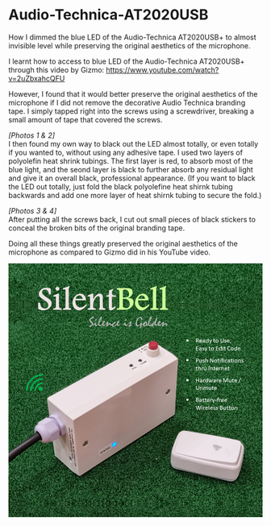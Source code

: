 # Audio-Technica-AT2020USB
How I dimmed the blue LED of the Audio-Technica AT2020USB+ to almost invisible level while preserving the original aesthetics of the microphone.

I learnt how to access to blue LED of the Audio-Technica AT2020USB+ through this video by Gizmo:
https://www.youtube.com/watch?v=2uZbxahcQFU

However, I found that it would better preserve the original aesthetics of the microphone if I did not remove the decorative Audio Technica branding tape. I simply tapped right into the screws using a screwdriver, breaking a small amount of tape that covered the screws.

*[Photos 1 & 2]* <br>
I then found my own way to black out the LED almost totally, or even totally if you wanted to, without using any adhesive tape. I used two layers of polyolefin heat shrink tubings. The first layer is red, to absorb most of the blue light, and the seond layer is black to further absorb any residual light and give it an overall black, professional appearance. (If you want to black the LED out totally, just fold the black polyolefine heat shirnk tubing backwards and add one more layer of heat shirnk tubing to secure the fold.)

*[Photos 3 & 4]* <br>
After putting all the screws back, I cut out small pieces of black stickers to conceal the broken bits of the original branding tape.

Doing all these things greatly preserved the original aesthetics of the microphone as compared to Gizmo did in his YouTube video.

![This is an image.](https://github.com/Make-Stuff4U/SilentBell/blob/main/SilentBell.PNG)
